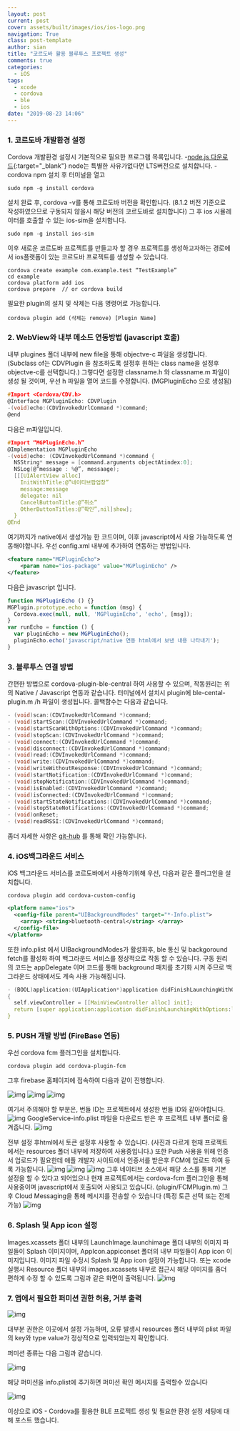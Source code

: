 ```yaml
---
layout: post
current: post
cover: assets/built/images/ios/ios-logo.png
navigation: True
class: post-template
author: sian
title: "코르도바 활용 블루투스 프로젝트 생성"
comments: true
categories:
  - iOS
tags:
  - xcode
  - cordova
  - ble
  - ios
date: "2019-08-23 14:06"
---
```


### 1. 코르도바 개발환경 설정

  Cordova 개발환경 설정시 기본적으로 필요한 프로그램 목록입니다.
  -[node.js 다운로드](https://nodejs.org/en/){:target="_blank"} node는 특별한 사유가없다면 LTS버전으로 설치합니다.
	-cordova
  npm 설치 후 터미널을 열고

  ```terminal
  sudo npm -g install cordova
  ```

  설치 완료 후, cordova -v를 통해 코르도바 버전을 확인합니다. 
  (8.1.2 버전 기준으로 작성하였으므로 구동되지 않을시 해당 버전의 코르도바로 설치합니다)
  그 후 ios 시뮬레이터를 호출할 수 있는 ios-sim을 설치합니다.

  ```terminal
  sudo npm -g install ios-sim
  ```

  이후 새로운 코르도바 프로젝트를 만들고자 할 경우 프로젝트를 생성하고자하는 경로에서 ios플랫폼이 있는 코르도바 프로젝트를 생성할 수 있습니다.

  ```terminal
  cordova create example com.example.test “TestExample”
  cd example
  cordova platform add ios
  cordova prepare  // or cordova build
  ```

  필요한 plugin의 설치 및 삭제는 다음 명령어로 가능합니다.
  ```terminal
  cordova plugin add (삭제는 remove) [Plugin Name]
  ```

### 2. WebView와 내부 메소드 연동방법 (javascript 호출)

  내부 plugines 폴더 내부에 new file을 통해 objectve-c 파일을 생성합니다.
  (Subclass of는 CDVPlugin 을 참조하도록 설정후 원하는 class name을 설정후 objectve-c를 선택합니다.)
  그렇다면 설정한 classname.h 와 classname.m 파일이 생성 될 것이며, 
  우선 h 파일을 열어 코드를 수정합니다. (MGPluginEcho 으로 생성됨)

  ```c
  #Import <Cordova/CDV.h>
  @Interface MGPluginEcho: CDVPlugin
  -(void)echo:(CDVInvokedUrlCommand *)command;
  @end
  ```

  다음은 m파일입니다.
  
  ```c
  #Import “MGPluginEcho.h”
  @Implementation MGPluginEcho
  -(void)echo: (CDVInvokedUrlCommand *)command {
    NSString* message = [command.arguments objectAtindex:0];
    NSLog(@”message : %@”, messaage);
    [[[UIAlertView alloc]
      InitWithTitle:@”네이티브팝업창”
      message:message
      delegate: nil
      CancelButtonTitle:@”취소”
      OtherButtonTitles:@”확인”,nil]show];
    }
  @End
  ```

  여기까지가 native에서 생성가능 한 코드이며, 이후 javascript에서 사용 가능하도록 연동해야합니다. 우선 config.xml 내부에 추가하여 연동하는 방법입니다.

  ```xml
  <feature name="MGPluginEcho">
	  <param name="ios-package" value="MGPluginEcho" />
  </feature>
  ```

  다음은 javascript 입니다.

  ```javascript
  function MGPluginEcho () {}
  MGPlugin.prototype.echo = function (msg) {
    Cordova.exec(null, null, 'MGPluginEcho', 'echo', [msg]);
  }
  var runEcho = function () {
    var pluginEcho = new MGPluginEcho();
    pluginEcho.echo('javascript/native 연동 html에서 보낸 내용 나타내기');
  }
  ```

### 3. 블루투스 연결 방법

  간편한 방법으로 cordova-plugin-ble-central 하여 사용할 수 있으며, 작동원리는 위의 Native / Javascript 연동과 같습니다. 터미널에서 설치시 plugin에 ble-cental-plugin.m /h 파일이 생성됩니다. 콜백함수는 다음과 같습니다.

  ```c
  - (void)scan:(CDVInvokedUrlCommand *)command;
  - (void)startScan:(CDVInvokedUrlCommand *)command;
  - (void)startScanWithOptions:(CDVInvokedUrlCommand *)command;
  - (void)stopScan:(CDVInvokedUrlCommand *)command;
  - (void)connect:(CDVInvokedUrlCommand *)command;
  - (void)disconnect:(CDVInvokedUrlCommand *)command;
  - (void)read:(CDVInvokedUrlCommand *)command;
  - (void)write:(CDVInvokedUrlCommand *)command;
  - (void)writeWithoutResponse:(CDVInvokedUrlCommand *)command;
  - (void)startNotification:(CDVInvokedUrlCommand *)command;
  - (void)stopNotification:(CDVInvokedUrlCommand *)command;
  - (void)isEnabled:(CDVInvokedUrlCommand *)command;
  - (void)isConnected:(CDVInvokedUrlCommand *)command;
  - (void)startStateNotifications:(CDVInvokedUrlCommand *)command;
  - (void)stopStateNotifications:(CDVInvokedUrlCommand *)command;
  - (void)onReset;
  - (void)readRSSI:(CDVInvokedUrlCommand *)command;
  ```

  좀더 자세한 사항은 <a href="https://github.com/don/cordova-plugin-ble-central" target="_blank">git-hub</a> 를 통해 확인 가능합니다.

### 4. iOS백그라운드 서비스

  iOS 백그라운드 서비스를 코르도바에서 사용하기위해 우선, 다음과 같은 플러그인을 설치합니다.
  ```terminal
  cordova plugin add cordova-custom-config
  ```

  ```xml
  <platform name="ios"> 
    <config-file parent="UIBackgroundModes" target="*-Info.plist"> 
      <array> <string>bluetooth-central</string> </array> 
    </config-file> 
  </platform>
  ```

  또한 info.plist 에서 UIBackgroundModes가 활성화후, ble 통신 및 backgoround fetch를 활성화 하여 백그라운드 서비스를 정상적으로 작동 할 수 있습니다.
  구동 원리의 코드는 appDelegate 이며 코드를 통해 background 패치를 초기화 시켜 주므로 백그라운드 상태에서도 계속 사용 가능해집니다.

  ```c
  - (BOOL)application:(UIApplication*)application didFinishLaunchingWithOptions:(NSDictionary*)launchOptions
  {
    self.viewController = [[MainViewController alloc] init];
    return [super application:application didFinishLaunchingWithOptions:launchOptions];
  }
  ```

### 5. PUSH 개발 방법 (FireBase 연동)

  우선 cordova fcm 플러그인을 설치합니다.
  ```terminal
  cordova plugin add cordova-plugin-fcm
  ```

  그후 firebase 홈페이지에 접속하여 다음과 같이 진행합니다.

  ![img](\assets\built\images\ios\firebase-1.PNG)
  ![img](\assets\built\images\ios\firebase-2.PNG)
  ![img](\assets\built\images\ios\firebase-3.PNG)
  <!-- ![img](\assets\built\images\ios\2017-09-17_22-33-53-1024x531.png) -->
  여기서 주의해야 할 부분은, 번들 ID는 프로젝트에서 생성한 번들 ID와 같아야합니다.
  ![img](\assets\built\images\ios\firebase-4.PNG)
  GoogleService-info.plist 파일을 다운로드 받은 후 프로젝트 내부 폴더로 옮겨줍니다.
  ![img](\assets\built\images\ios\firebase-5.PNG)
  <!-- ![img](\assets\built\images\ios\2017-09-17_22-35-31.png) -->
  전부 설정 후html에서 토큰 설정후 사용할 수 있습니다. (사진과 다르게 현재 프로젝트에서는 resources 폴더 내부에 저장하여 사용중입니다.) 또한 Push 사용을 위해 인증서 업로드가 필요한데 애플 개발자 사이트에서 인증서를 받은후 FCM에 업로드 하여 등록 가능합니다.
  ![img](\assets\built\images\ios\1_DXho7RVN7BVRBHnFY2GQDQ.png)
  ![img](\assets\built\images\ios\1_4z5mGIVWrAKLlS071Gxafw.png)
  ![img](\assets\built\images\ios\dev-ios-45.png)
  그후 네이티브 소스에서 해당 소스를 통해 기본 설정을 할 수 있다고 되어있으나 현재 프로젝트에서는 cordova-fcm 플러그인을 통해 사용중이며 javascript에서 호출되어 사용되고 있습니다. (plugin/FCMPlugin.m)
  그 후 Cloud Messaging을 통해 메시지를 전송할 수 있습니다 (특정 토큰 선택 또는 전체 가능)
  ![img](\assets\built\images\ios\dev-ios-63.png)

### 6. Splash 및 App icon 설정

  Images.xcassets 폴더 내부의 
  LaunchImage.launchimage 폴더 내부의 이미지 파일들이 Splash 이미지이며, AppIcon.appiconset 폴더의 내부 파일들이 App icon 이미지입니다. 이미지 파일 수정시 Splash 및 App icon 설정이 가능합니다. 또는 xcode 실행시 Resource 폴더 내부의 images.xcassets 내부로 접근시 해당 이미지를 좀더 편하게 수정 할 수 있도록 그림과 같은 화면이 출력됩니다.
  ![img](\assets\built\images\ios\2019-06-21-5.35.08.png)

### 7. 앱에서 필요한 퍼미션 권한 허용, 거부 출력

  ![img](\assets\built\images\ios\2019-06-21-5.37.12.png)

  대부분 권한은 이곳에서 설정 가능하며, 오류 발생시 resources 폴더 내부의 plist 파일의 key와 type value가 정상적으로 입력되었는지 확인합니다.
  
  퍼미션 종류는 다음 그림과 같습니다.

  ![img](\assets\built\images\ios\info.png)

  해당 퍼미션을 info.plist에 추가하면 퍼미션 확인 메시지를 출력할수 있습니다

  ![img](\assets\built\images\ios\onfo2.png)

이상으로 iOS - Cordova를 활용한 BLE 프로젝트 생성 및 필요한 환경 설정 세팅에 대해 포스트 했습니다.